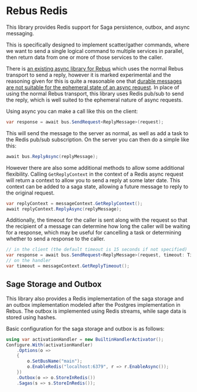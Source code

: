# Rebus Redis

This library provides Redis support for Saga persistence, outbox, and async messaging.

This is specifically designed to implement scatter/gather commands, where we want to send a single logical command to
multiple services in parallel, then return data from one or more of those services to the caller.

There is [an existing async library for Rebus](https://github.com/rebus-org/Rebus.Async) which uses the normal Rebus
transport to send a reply, however it is marked experimental and the reasoning given for this is quite a reasonable one
that [durable messages are not suitable for the ephemeral state of an async request](https://github.com/rebus-org/Rebus.Async/issues/19#issuecomment-1243273692).
In place of using the normal Rebus transport, this library uses Redis pub/sub to send the reply, which is well suited to
the ephemeral nature of async requests.

Using async you can make a call like this on the client:
```csharp
var response = await bus.SendRequest<ReplyMessage>(request);
```

This will send the message to the server as normal, as well as add a task to the Redis pub/sub subscription. On the server
you can then do a simple like this:
```csharp
await bus.ReplyAsync(replyMessage);
```

However there are also some additional methods to allow some additional flexibility. Calling `GetReplyContext` in the
context of a Redis async request will return a context to allow you to send a reply at some later date. This context
can be added to a saga state, allowing a future message to reply to the original request.
```csharp
var replyContext = messageContext.GetReplyContext();
await replyContext.ReplyAsync(replyMessage);
```

Additionally, the timeout for the caller is sent along with the request so that the recipient of a message can determine
how long the caller will be waiting for a response, which may be useful for cancelling a task or determining whether to
send a response to the caller.

```csharp
// in the client (the default timeout is 15 seconds if not specified)
var response = await bus.SendRequest<ReplyMessage>(request, timeout: TimeSpan.FromSeconds(30));
// on the handler
var timeout = messageContext.GetReplyTimeout();
```

## Sage Storage and Outbox

This library also provides a Redis implementation of the saga storage and an outbox implementation modeled after the
Postgres implementation in Rebus. The outbox is implemented using Redis streams, while sage data is stored using hashes.

Basic configuration for the saga storage and outbox is as follows:
```csharp
using var activationHandler = new BuiltinHandlerActivator();
Configure.With(activationHandler)
    .Options(o =>
    {
        o.SetBusName("main");
        o.EnableRedis("localhost:6379", r => r.EnableAsync());
    })
    .Outbox(o => o.StoreInRedis())
    .Sagas(s => s.StoreInRedis());
```